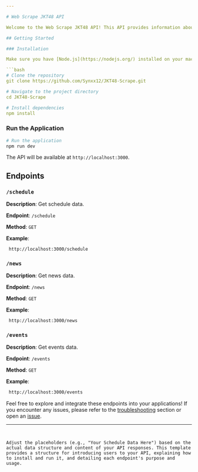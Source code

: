 ```yaml
---

# Web Scrape JKT48 API

Welcome to the Web Scrape JKT48 API! This API provides information about schedules, news, and events related to movie theaters.

## Getting Started

### Installation

Make sure you have [Node.js](https://nodejs.org/) installed on your machine.

```bash
# Clone the repository
git clone https://github.com/Synxx12/JKT48-Scrape.git

# Navigate to the project directory
cd JKT48-Scrape

# Install dependencies
npm install
```

### Run the Application

```bash
# Run the application
npm run dev
```

The API will be available at `http://localhost:3000`.

## Endpoints

### `/schedule`

**Description**: Get schedule data.

**Endpoint**: `/schedule`

**Method**: `GET`

**Example**:

```bash
 http://localhost:3000/schedule
```


### `/news`

**Description**: Get news data.

**Endpoint**: `/news`

**Method**: `GET`

**Example**:

```bash
 http://localhost:3000/news
```


### `/events`

**Description**: Get events data.

**Endpoint**: `/events`

**Method**: `GET`

**Example**:

```bash
 http://localhost:3000/events
```


Feel free to explore and integrate these endpoints into your applications! If you encounter any issues, please refer to the [troubleshooting](#troubleshooting) section or open an [issue](https://github.com/Synxx12/JKT48-Scrape/issues).

---
```


Adjust the placeholders (e.g., "Your Schedule Data Here") based on the actual data structure and content of your API responses. This template provides a structure for introducing users to your API, explaining how to install and run it, and detailing each endpoint's purpose and usage.
